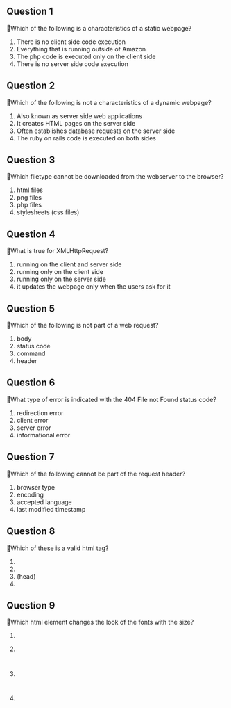 ## Question 1

:rat:Which of the following is a characteristics of a static webpage?

1. There is no client side code execution
2. Everything that is running outside of Amazon
3. The php code is executed only on the client side
4. There is no server side code execution

## Question 2

:rat:Which of the following is not a characteristics of a dynamic webpage?

1. Also known as server side web applications
2. It creates HTML pages on the server side
3. Often establishes database requests on the server side
4. The ruby on rails code is executed on both sides

## Question 3

:rat:Which filetype cannot be downloaded from the webserver to the browser?

1. html files
2. png files
3. php files
4. stylesheets (css files)

## Question 4

:rat:What is true for XMLHttpRequest?

1. running on the client and server side
2. running only on the client side
3. running only on the server side
4. it updates the webpage only when the users ask for it

## Question 5

:rat:Which of the following is not part of a web request?

1. body
2. status code
3. command
4. header

## Question 6

:rat:What type of error is indicated with the 404 File not Found status code?

1. redirection error
2. client error
3. server error
4. informational error

## Question 7

:rat:Which of the following cannot be part of the request header?

1. browser type
2. encoding
3. accepted language
4. last modified timestamp

## Question 8

:rat:Which of these is a valid html tag?

1. <body>
2. <http>
3. (head)
4. </php>

## Question 9

:rat:Which html element changes the look of the fonts with the size?

1. <p>
2. <fontsize>
3. <h1>
4. <title>

## Question 10

:rat:Which is true?

1. Hypertext in HTML refers to client side code languages such as javascript
2. HTML tags can be embedded in each other
3. HTML was developed by DARPA
4. The latest HTML version in use is HTML4
